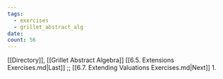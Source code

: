 ```yaml
---
tags:
  - exercises
  - grillet_abstract_alg
date:
count: 56
---
```

[[Directory]], [[Grillet Abstract Algebra]]
[[6.5. Extensions Exercises.md|Last]] ;; [[6.7. Extending Valuations Exercises.md|Next]]
1. 